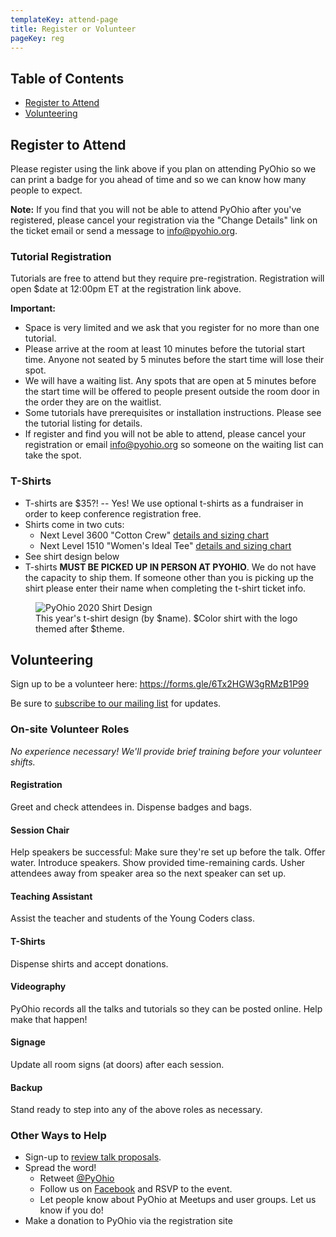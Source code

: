 ```yaml
---
templateKey: attend-page
title: Register or Volunteer
pageKey: reg
---
```


## Table of Contents

- [Register to Attend](#register-to-attend)
- [Volunteering](#volunteering)

## Register to Attend

<!-- Link to tito here -->

Please register using the link above if you plan on attending PyOhio so we can print a badge for you ahead of time and so we can know how many people to expect.

**Note:** If you find that you will not be able to attend PyOhio after you've registered, please cancel your registration via the "Change Details" link on the ticket email or send a message to [info@pyohio.org](mailto:info@pyohio.org).

### Tutorial Registration

Tutorials are free to attend but they require pre-registration. Registration will open \$date at 12:00pm ET at the registration link above.

**Important:**

- Space is very limited and we ask that you register for no more than one tutorial.
- Please arrive at the room at least 10 minutes before the tutorial start time. Anyone not seated by 5 minutes before the start time will lose their spot.
- We will have a waiting list. Any spots that are open at 5 minutes before the start time will be offered to people present outside the room door in the order they are on the waitlist.
- Some tutorials have prerequisites or installation instructions. Please see the tutorial listing for details.
- If register and find you will not be able to attend, please cancel your registration or email [info@pyohio.org](mailto:info@pyohio.org) so someone on the waiting list can take the spot.

### T-Shirts

<!-- t-shirt presale link here? -->

- T-shirts are \$35?! -- Yes! We use optional t-shirts as a fundraiser in order to keep conference registration free.
- Shirts come in two cuts:
  - Next Level 3600 "Cotton Crew" [details and sizing chart](https://www.nextlevelapparel.com/mens-cotton-crew-7336.html)
  - Next Level 1510 "Women's Ideal Tee" [details and sizing chart](https://www.nextlevelapparel.com/ideal-tee-6920.html)
- See shirt design below
- T-shirts **MUST BE PICKED UP IN PERSON AT PYOHIO**. We do not have the capacity to ship them. If someone other than you is picking up the shirt please enter their name when completing the t-shirt ticket info.

<figure>
<img src="https://placekitten.com/200/200" alt="PyOhio 2020 Shirt Design">
<figcaption>This year's t-shirt design (by $name). $Color shirt with the logo themed after $theme.</figcaption>
</figure>

## Volunteering

Sign up to be a volunteer here: https://forms.gle/6Tx2HGW3gRMzB1P99

Be sure to [subscribe to our mailing list](/about/newsletter) for updates.

### On-site Volunteer Roles

_No experience necessary! We'll provide brief training before your volunteer shifts._

#### Registration

Greet and check attendees in. Dispense badges and bags.

#### Session Chair

Help speakers be successful: Make sure they're set up before the talk. Offer water. Introduce speakers. Show provided
time-remaining cards. Usher attendees away from speaker area so the next speaker can set up.

#### Teaching Assistant

Assist the teacher and students of the Young Coders class.

#### T-Shirts

Dispense shirts and accept donations.

#### Videography

PyOhio records all the talks and tutorials so they can be posted online. Help make that happen!

#### Signage

Update all room signs (at doors) after each session.

#### Backup

Stand ready to step into any of the above roles as necessary.

### Other Ways to Help

- Sign-up to [review talk proposals](#).
- Spread the word!
  - Retweet [@PyOhio](https://twitter.com/pyohio)
  - Follow us on [Facebook](https://www.facebook.com/pyohio) and RSVP to the event.
  - Let people know about PyOhio at Meetups and user groups. Let us know if you do!
- Make a donation to PyOhio via the registration site
